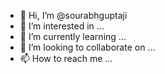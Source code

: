 - 👋 Hi, I’m @sourabhguptaji
- 👀 I’m interested in ...
- 🌱 I’m currently learning ...
- 💞️ I’m looking to collaborate on ...
- 📫 How to reach me ...

<!---
sourabhguptaji/sourabhguptaji is a ✨ special ✨ repository because its `README.md` (this file) appears on your GitHub profile.
You can click the Preview link to take a look at your changes.
--->
